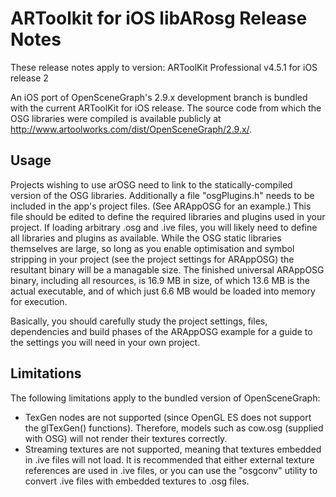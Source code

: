# ARToolkit for iOS libARosg Release Notes

These release notes apply to version: ARToolKit Professional v4.5.1 for iOS release 2

An iOS port of OpenSceneGraph's 2.9.x development branch is bundled with the current ARToolKit for iOS release. The source code from which the OSG libraries were compiled is available publicly at <http://www.artoolworks.com/dist/OpenSceneGraph/2.9.x/>.

## Usage

Projects wishing to use arOSG need to link to the statically-compiled version of the OSG libraries. Additionally a file "osgPlugins.h" needs to be included in the app's project files. (See ARAppOSG for an example.) This file should be edited to define the required libraries and plugins used in your project. If loading arbitrary .osg and .ive files, you will likely need to define all libraries and plugins as available. While the OSG static libraries themselves are large, so long as you enable optimisation and symbol stripping in your project (see the project settings for ARAppOSG) the resultant binary will be a managable size. The finished universal ARAppOSG binary, including all resources, is 16.9 MB in size, of which 13.6 MB is the actual executable, and of which just 6.6 MB would be loaded into memory for execution.

Basically, you should carefully study the project settings, files, dependencies and build phases of the ARAppOSG example for a guide to the settings you will need in your own project.

## Limitations

The following limitations apply to the bundled version of OpenSceneGraph:

-   TexGen nodes are not supported (since OpenGL ES does not support the glTexGen() functions). Therefore, models such as cow.osg (supplied with OSG) will not render their textures correctly.
-   Streaming textures are not supported, meaning that textures embedded in .ive files will not load. It is recommended that either external texture references are used in .ive files, or you can use the "osgconv" utility to convert .ive files with embedded textures to .osg files.